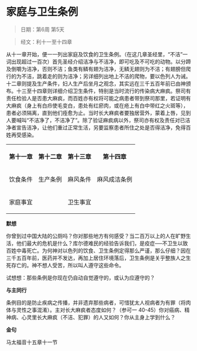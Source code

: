 # 家庭与卫生条例

> 日期：第6周 第5天

> 经文：利十一至十四章

从十一章开始，便一一列出家庭及饮食的卫生条例。（在这几章圣经里，“不洁”一词出现超过一百次）首先圣经介绍洁净与不洁净，即可吃及不可吃的动物。以分蹄及倒嚼为洁净，否则不洁；鱼类有鳞有翅为洁净，无鳞无翅则为不洁；有翅膀但爬行的为不洁，跳着走的则为洁净；另详细列出地上不洁的爬物，要以色列人为诫。十二章则提及生产条件，妇人生产后坐月之观念，其实远在三千五百年前已由神颁布。十三至十四章则详细介绍卫生条件，特别是当时流行的传染病大麻疯。祭司有责任检验人是否患大麻疯，而百姓亦有权将可能之病患者带到祭司那里，若证明有大麻疯（身上有白疖使毛变白，患处有红瘀肉，或在疮上有白中带红之火斑等），患者必须隔离，直到他们痊愈为止。当时长大麻疯者要独居营外，蒙着上唇，见到人要喊叫“不洁净了，不洁净了”。除了验证麻疯病以外，祭司亦有权及责任对已洁净者宣告洁净，让他们重过正常生活，另要监察患者所住之处是否得洁净，免得百姓再受感染。

<table>
 <tbody>
  <tr>
   <th><p>第十一章</p></th>
   <th><p>第十二章</p></th>
   <th><p>第十三章</p></th>
   <th><p>第十四章</p></th>
  </tr>
  <tr>
   <td><p>饮食条件</p></td>
   <td><p>生产条例</p></td>
   <td><p>麻风条件</p></td>
   <td><p>麻风成洁条例</p></td>
  </tr>
  <tr>
   <td colspan="2"><p>家庭事宜</p></td>
   <td colspan="2"><p>卫生事宜</p></td>
  </tr>
 </tbody>
</table>

**默想**

你曾到过中国大陆的公厕吗？你对那些地方有何感受？当二百万以上的人在旷野生活，他们最大的危机是什么？库尔德难民的经验告诉我们，是疫症──不卫生以致百姓中毒死亡。为何神对以色列的饮食、卫生条例定得那么严谨，那么仔细？因在三千五百年前，医药并不发达，再加上居住环境落后，卫生条例是关乎整族人之生死存亡的。神不想人受苦，所以叫人遵守这些命令。

试想想：那些条例是你现在仍自动自觉遵守的，或认为应遵守的？

**与主同行**

条例目的是防止疾病之传播，并非遗弃那些病者，可惜犹太人视病者为有罪（将肉体与灵性之事混淆）。主对长大麻疯者态度如何？（参可一 40-45）你对癌病、精神病、心灵里长大麻疯（不洁、犯罪）的人又如何？你从主身上学到什么？

**金句**

马太福音十五章十一节



